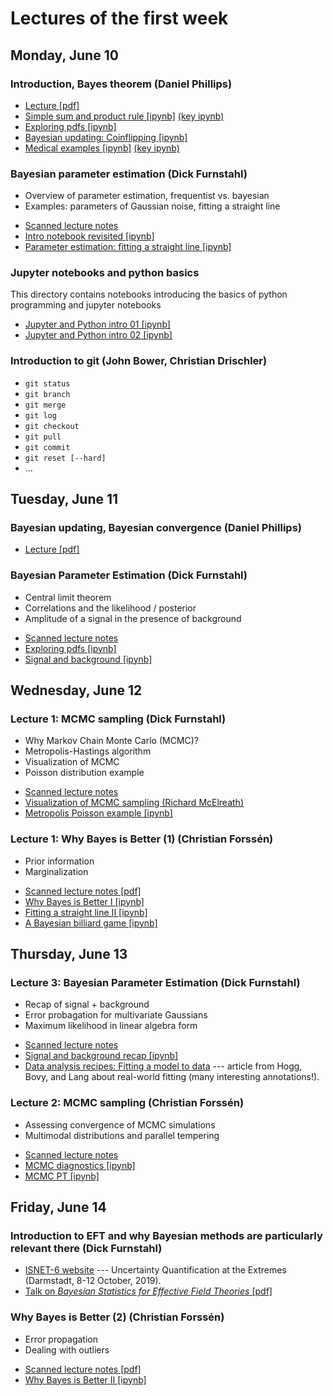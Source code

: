 # Lectures of the first week

## Monday, June 10

### Introduction, Bayes theorem (Daniel Phillips)

* [Lecture [pdf]](https://github.com/NuclearTalent/Bayes2019/blob/master/topics/basics-of-bayesian-statistics/TALENT_M1a.pdf)
* [Simple sum and product rule [ipynb]](https://github.com/NuclearTalent/Bayes2019/blob/master/topics/basics-of-bayesian-statistics/simple_sum_product_rule.ipynb) [(key ipynb)](https://github.com/NuclearTalent/Bayes2019/blob/master/topics/basics-of-bayesian-statistics/simple_sum_product_rule_KEY.ipynb)
* [Exploring pdfs [ipynb]](https://github.com/NuclearTalent/Bayes2019/blob/master/topics/basics-of-bayesian-statistics/Exploring_pdfs.ipynb)
* [Bayesian updating: Coinflipping [ipynb]](https://github.com/NuclearTalent/Bayes2019/blob/master/topics/basics-of-bayesian-statistics/Bayesian_updating_coinflip_interactive.ipynb)
* [Medical examples [ipynb]](https://github.com/NuclearTalent/Bayes2019/blob/master/topics/basics-of-bayesian-statistics/medical_example_by_Bayes.ipynb) [(key ipynb)](https://github.com/NuclearTalent/Bayes2019/blob/master/topics/basics-of-bayesian-statistics/medical_example_by_Bayes_KEY.ipynb)


### Bayesian parameter estimation (Dick Furnstahl)
- Overview of parameter estimation, frequentist vs. bayesian
- Examples: parameters of Gaussian noise, fitting a straight line
* [Scanned lecture notes](Lecture_M1b_rjf.pdf)
* [Intro notebook revisited [ipynb]](parameter_estimation_in_bayesTALENT_intro.ipynb)
* [Parameter estimation: fitting a straight line [ipynb]](parameter_estimation_fitting_straight_line_I.ipynb)


### Jupyter notebooks and python basics
This directory contains notebooks introducing the basics of python programming and jupyter notebooks
* [Jupyter and Python intro 01 [ipynb]](https://github.com/NuclearTalent/Bayes2019/blob/master/topics/jupyter-and-python-basics/TALENT_Jupyter_Python_intro_01.ipynb)
* [Jupyter and Python intro 02 [ipynb]](https://github.com/NuclearTalent/Bayes2019/blob/master/topics/jupyter-and-python-basics/TALENT_Jupyter_Python_intro_02.ipynb)

### Introduction to git (John Bower, Christian Drischler)
* `git status`
* `git branch`
* `git merge`
* `git log`
* `git checkout`
* `git pull`
* `git commit`
* `git reset [--hard]`
* ...


## Tuesday, June 11

### Bayesian updating, Bayesian convergence (Daniel Phillips)
* [Lecture [pdf]](https://github.com/NuclearTalent/Bayes2019/blob/master/topics/basics-of-bayesian-statistics/TALENT_T1a.pdf)

### Bayesian Parameter Estimation (Dick Furnstahl)
- Central limit theorem
- Correlations and the likelihood / posterior
- Amplitude of a signal in the presence of background
* [Scanned lecture notes](https://github.com/NuclearTalent/Bayes2019/blob/master/topics/bayesian-parameter-estimation/Lecture_T1b_rjf.pdf)
* [Exploring pdfs [ipynb]](https://github.com/NuclearTalent/Bayes2019/blob/master/topics/basics-of-bayesian-statistics/Exploring_pdfs.ipynb)
* [Signal and background [ipynb]](https://github.com/NuclearTalent/Bayes2019/blob/master/topics/bayesian-parameter-estimation/amplitude_in_presence_of_background.ipynb)




## Wednesday, June 12

### Lecture 1: MCMC sampling (Dick Furnstahl)
- Why Markov Chain Monte Carlo (MCMC)?
- Metropolis-Hastings algorithm
- Visualization of MCMC
- Poisson distribution example
* [Scanned lecture notes](https://github.com/NuclearTalent/Bayes2019/blob/master/topics/mcmc-sampling/Lecture_W1a_rjf.pdf)
* [Visualization of MCMC sampling (Richard McElreath)](http://elevanth.org/blog/2017/11/28/build-a-better-markov-chain/)
* [Metropolis Poisson example [ipynb]](https://github.com/NuclearTalent/Bayes2019/blob/master/topics/mcmc-sampling/Metropolis_Poisson_example.ipynb)


### Lecture 1: Why Bayes is Better (1) (Christian Forss&eacute;n)
- Prior information
- Marginalization
* [Scanned lecture notes [pdf]](https://github.com/NuclearTalent/Bayes2019/blob/master/topics/why-bayes-is-better/Lecture_W1b_cf.pdf)
* [Why Bayes is Better I [ipynb]](https://github.com/NuclearTalent/Bayes2019/blob/master/topics/why-bayes-is-better/why_bayes_is_better_I.ipynb)
* [Fitting a straight line II [ipynb]](https://github.com/NuclearTalent/Bayes2019/blob/master/topics/why-bayes-is-better/parameter_estimation_fitting_straight_line_II.ipynb)
* [A Bayesian billiard game [ipynb]](https://github.com/NuclearTalent/Bayes2019/blob/master/topics/why-bayes-is-better/bayes_billiard.ipynb)




## Thursday, June 13

### Lecture 3: Bayesian Parameter Estimation (Dick Furnstahl)
- Recap of signal + background
- Error probagation for multivariate Gaussians 
- Maximum likelihood in linear algebra form
* [Scanned lecture notes](https://github.com/NuclearTalent/Bayes2019/blob/master/topics/bayesian-parameter-estimation/Lecture_Th1a_rjf.pdf)
* [Signal and background recap [ipynb]](https://github.com/NuclearTalent/Bayes2019/blob/master/topics/bayesian-parameter-estimation/amplitude_in_presence_of_background_RECAP.ipynb)
* [Data analysis recipes: Fitting a model to data](https://arxiv.org/abs/1008.4686) --- article from Hogg, Bovy, and Lang about real-world fitting (many interesting annotations!).

### Lecture 2: MCMC sampling (Christian Forss&eacute;n)
- Assessing convergence of MCMC simulations
- Multimodal distributions and parallel tempering
* [Scanned lecture notes](https://github.com/NuclearTalent/Bayes2019/blob/master/topics/mcmc-sampling/Lecture_Th1b_cf.pdf)
* [MCMC diagnostics [ipynb]](https://github.com/NuclearTalent/Bayes2019/blob/master/topics/mcmc-sampling/MCMC-diagnostics.ipynb)
* [MCMC PT [ipynb]](https://github.com/NuclearTalent/Bayes2019/blob/master/topics/mcmc-sampling/MCMC-PT.ipynb)
  




## Friday, June 14

### Introduction to EFT and why Bayesian methods are particularly relevant there (Dick Furnstahl)
* [ISNET-6 website](https://indico.gsi.de/event/7534/) --- Uncertainty Quantification at the Extremes (Darmstadt, 8-12 October, 2019).
* [Talk on *Bayesian Statistics for Effective Field Theories* [pdf]](https://github.com/NuclearTalent/Bayes2019/blob/master/topics/Fridays/MSU_statistics_conference_2018_Furnstahl_pdf.pdf)


### Why Bayes is Better (2) (Christian Forss&eacute;n)
- Error propagation
- Dealing with outliers
* [Scanned lecture notes [pdf]](https://github.com/NuclearTalent/Bayes2019/blob/master/topics/why-bayes-is-better/Lecture_F1a_cf.pdf)
* [Why Bayes is Better II [ipynb]](https://github.com/NuclearTalent/Bayes2019/blob/master/topics/why-bayes-is-better/why_bayes_is_better_II.ipynb)




